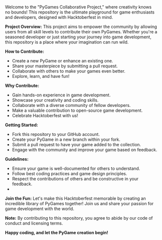 
Welcome to the "PyGames Collaborative Project," where creativity knows no bounds! This repository is the ultimate playground for game enthusiasts and developers, designed with Hacktoberfest in mind.

**Project Overview:**
This project aims to empower the community by allowing users from all skill levels to contribute their own PyGames. Whether you're a seasoned developer or just starting your journey into game development, this repository is a place where your imagination can run wild.

**How to Contribute:**

- Create a new PyGame or enhance an existing one.
- Share your masterpiece by submitting a pull request.
- Collaborate with others to make your games even better.
- Explore, learn, and have fun!
  
**Why Contribute:**

- Gain hands-on experience in game development.
- Showcase your creativity and coding skills.
- Collaborate with a diverse community of fellow developers.
- Make a valuable contribution to open-source game development.
- Celebrate Hacktoberfest with us!
  
**Getting Started:**

- Fork this repository to your GitHub account.
- Create your PyGame in a new branch within your fork.
- Submit a pull request to have your game added to the collection.
- Engage with the community and improve your game based on feedback.
  
**Guidelines:**

- Ensure your game is well-documented for others to understand.
- Follow best coding practices and game design principles.
- Respect the contributions of others and be constructive in your feedback.
- 
**Join the Fun:**
Let's make this Hacktoberfest memorable by creating an incredible library of PyGames together! Join us and share your passion for game development with the world.

**Note:**
By contributing to this repository, you agree to abide by our code of conduct and licensing terms.

**Happy coding, and let the PyGame creation begin!**








